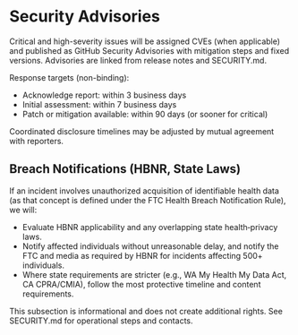 # Security Advisories

Critical and high-severity issues will be assigned CVEs (when applicable) and
published as GitHub Security Advisories with mitigation steps and fixed versions.
Advisories are linked from release notes and SECURITY.md.

Response targets (non-binding):

- Acknowledge report: within 3 business days
- Initial assessment: within 7 business days
- Patch or mitigation available: within 90 days (or sooner for critical)

Coordinated disclosure timelines may be adjusted by mutual agreement with reporters.

## Breach Notifications (HBNR, State Laws)

If an incident involves unauthorized acquisition of identifiable health data (as
that concept is defined under the FTC Health Breach Notification Rule), we will:

- Evaluate HBNR applicability and any overlapping state health‑privacy laws.
- Notify affected individuals without unreasonable delay, and notify the FTC and
  media as required by HBNR for incidents affecting 500+ individuals.
- Where state requirements are stricter (e.g., WA My Health My Data Act, CA CPRA/CMIA),
  follow the most protective timeline and content requirements.

This subsection is informational and does not create additional rights. See SECURITY.md
for operational steps and contacts.

